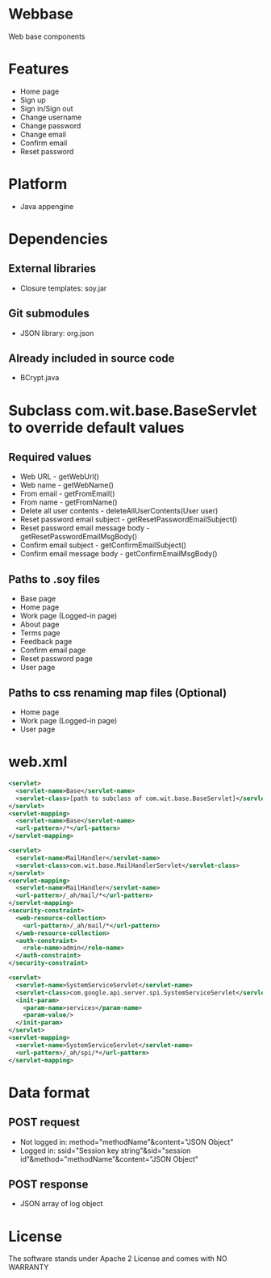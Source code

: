 # Webbase

Web base components

# Features

  * Home page
  * Sign up
  * Sign in/Sign out
  * Change username
  * Change password
  * Change email
  * Confirm email
  * Reset password

# Platform

  * Java appengine

# Dependencies

## External libraries

   * Closure templates: soy.jar

## Git submodules

   * JSON library: org.json

## Already included in source code

   * BCrypt.java

# Subclass com.wit.base.BaseServlet to override default values

## Required values

   * Web URL - getWebUrl()
   * Web name - getWebName()
   * From email - getFromEmail()
   * From name - getFromName()
   * Delete all user contents - deleteAllUserContents(User user)
   * Reset password email subject - getResetPasswordEmailSubject()
   * Reset password email message body - getResetPasswordEmailMsgBody()
   * Confirm email subject - getConfirmEmailSubject()
   * Confirm email message body - getConfirmEmailMsgBody()

## Paths to .soy files

   * Base page
   * Home page
   * Work page (Logged-in page)
   * About page
   * Terms page
   * Feedback page
   * Confirm email page
   * Reset password page
   * User page

## Paths to css renaming map files (Optional)

   * Home page
   * Work page (Logged-in page)
   * User page   

# web.xml

  ```xml
  <servlet>
    <servlet-name>Base</servlet-name>
    <servlet-class>[path to subclass of com.wit.base.BaseServlet]</servlet-class>
  </servlet>
  <servlet-mapping>
    <servlet-name>Base</servlet-name>
    <url-pattern>/*</url-pattern>
  </servlet-mapping>

  <servlet>
    <servlet-name>MailHandler</servlet-name>
    <servlet-class>com.wit.base.MailHandlerServlet</servlet-class>
  </servlet>
  <servlet-mapping>
    <servlet-name>MailHandler</servlet-name>
    <url-pattern>/_ah/mail/*</url-pattern>
  </servlet-mapping>
  <security-constraint>
    <web-resource-collection>
      <url-pattern>/_ah/mail/*</url-pattern>
    </web-resource-collection>
    <auth-constraint>
      <role-name>admin</role-name>
    </auth-constraint>
  </security-constraint>
  
  <servlet>
    <servlet-name>SystemServiceServlet</servlet-name>
    <servlet-class>com.google.api.server.spi.SystemServiceServlet</servlet-class>
    <init-param>
      <param-name>services</param-name>
      <param-value/>
    </init-param>
  </servlet>
  <servlet-mapping>
    <servlet-name>SystemServiceServlet</servlet-name>
    <url-pattern>/_ah/spi/*</url-pattern>
  </servlet-mapping>
  ```

# Data format

## POST request
   * Not logged in: method="methodName"&content="JSON Object"
   * Logged in: ssid="Session key string"&sid="session id"&method="methodName"&content="JSON Object"

## POST response
   * JSON array of log object

# License

The software stands under Apache 2 License and comes with NO WARRANTY
